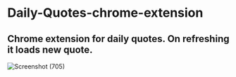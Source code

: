# Daily-Quotes-chrome-extension
## Chrome extension for daily quotes. On refreshing it loads new quote.
![Screenshot (705)](https://user-images.githubusercontent.com/81301875/144716690-662b8b72-4f37-4e6c-95eb-aeaeb303bdc3.png)
